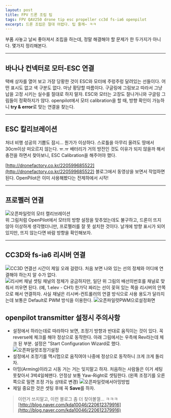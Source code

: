 ```yaml
---  
layout: post 
title: FPV 드론 조립 팁     
tags: FPV QAV250 drone tip esc propeller cc3d fs-ia6 openpilot     
excerpt: 드론 조립은 절대 어렵다. 팁 줄께~ ㅋㅋ 
---  
```


부품 사놓고 날씨 좋아져서 조립을 하는데, 정말 해결해야 할 문제가 한 두가지가 아니다. 몇가지 정리해본다.  

---
## 바나나 컨넥터로 모터-ESC 연결  
  
택배 상자를 열어 보고 가장 당황한 것이 ESC와 모터에 주렁주렁 달려있는 선들이다. 어떤 표시도 없고 색 구분도 없다. 마냥 황당할 따름이다. 구글링에 그림보고 따라서  그냥 납을 고정 시키는 실수를 절대로 하지 말자. ESC와 모터는 고장도 잘나거니와 구글링 그림들이 정확하지가 않다. openpilot에서 모터 calibration을 할 때, 방향 확인이 가능하니 **try & error**로 맞는 연결을 찾는다.  
  
----
## ESC 칼리브레이션  
  
처녀 비행 성공의 기쁨도 잠시... 뭔가가 이상하다. 스로틀을 아무리 올려도 땅에서 30cm이상 떠오르지 않는다. ㅠ.ㅠ 배터리가 거의 방전인 것도 이유가 되지 않을까 해서 충전을 하면서 찾아보니, ESC Calibration을 해주어야 했다.  

[http://dronefactory.co.kr/220599685522](http://dronefactory.co.kr/220599685522) 블로그에서 동영상을 보면서 작업하면 된다. OpenPilot은 이미 사용해봤다는 전제하에서 시작!  

---
## 프로펠러 연결  
  
![오픈파일럿의 모터 캘리브레이션](http://www.phasercomputers.com.au/wp-content/uploads/2016/02/54da3c8a6ab4457e8f1b5df20ab563714_rotor_quad.jpg)  
위 그림처럼 OpenPilot에서 모터의 방향 설정을 맞추었는데도 불구하고, 드론이 뜨지 않아 이상하게 생각했더니만, 프로펠러를 잘 못 설치한 것이다. 날개에 방향 표시가 되어 있지만, 뜨지 않는다면 바람 방향을 확인해보자.  
  
---
## CC3D와 fs-ia6 리시버 연결  
  
![CC3D 연결선](http://www.dronetrest.com/uploads/db5290/854/b6029537dd35d092.png)
시간이 제일 오래 걸렸다. 처음 보면 나와 있는 선의 정체와 어디에 연결해야 하는지 알 수가 없다.  
![리시버 채널 셋팅](http://g02.a.alicdn.com/kf/HTB15WdzIpXXXXXRXVXXq6xXFXXXn/Flysky-FS-iA6-6-Channel-2-4G-font-b-Remote-b-font-font-b-Control-b.jpg)
채널의 정체가 궁금하지만, 일단 위 그림의 배선의번호를 채널로 맞춰서 끼우면 된다. (예, 1.elev - CH1) 한가닥 짜리는 선이 꽂혀 있는 쪽을 리시버의 안쪽으로 해서 연결하자. 사실 채널은 리시버-컨트롤러의 연결 방식으로 사용 용도가 달라지는데 보통은 Default로 PWM 방식을 이용한다. 
![오픈파일럿PWM으로설정화면](http://1.bp.blogspot.com/-w1uAQWHNC30/Vg1HZCq_EUI/AAAAAAAAAsY/5RJsHssmwiE/s1600/signal%2Bconfiguration.PNG)  
  
## openpilot transmitter 설정시  주의사항   

- 설정에서 하라는데로 따라하다 보면, 조정기 방향과 반대로 움직이는 것이 있다. 꼭 reverse에 체크를 해야 정상으로 동작한다. 아래 그림에서는 우측에 Rev라는데 체크 된 부분. 설정은 "Start Configuration Wizard로 했다.  
![오픈파일럿조정기설정](http://www.fpvmanuals.com/wp-content/uploads/2013/07/Screen-Shot-2013-07-05-at-1.23.55-PM.png) 
- 설정에서 조정기를 맥시멈으로 움직여야 나중에 정상으로 동작하니 크게 크게 돌리자.  
- 아밍(Arming)이라고 시동 거는 거는 잊지말고 하자. 처음하는 사람들은 이거 세팅 못찾아서 3박4일헤맨다. 안정상 보통 Yaw-Right로 셋팅한다. (왼쪽 조정기를 오른쪽으로 밀면 조정 가능 상태로 변경)
![오픈파일럿에서아밍방법](http://photo.5imxbbs.com/forum/201408/26/094459yfwpscfxwlkl1ezu.jpg)
- 제일 중요한 것은 셋팅 후에 꼭 **Save**를 하자.  

> 이런거 쓰지말고, 이런 블로그 좀 더 찾아볼껄... ㅋㅋㅋ
> [http://blog.naver.com/kda10046/220612379916](http://blog.naver.com/kda10046/220612379916)